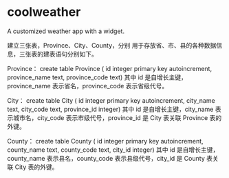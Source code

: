 # coolweather

A customized weather app with a widget.

建立三张表，Province、City、County，分别
用于存放省、市、县的各种数据信息，三张表的建表语句分别如下。

Province：
create table Province (
id integer primary key autoincrement,
province_name text,
province_code text)
其中 id 是自增长主键，province_name 表示省名，province_code 表示省级代号。


City：
create table City (
id integer primary key autoincrement,
city_name text,
city_code text,
province_id integer)
其中 id 是自增长主键，city_name 表示城市名，city_code 表示市级代号，province_id 是
City 表关联 Province 表的外键。


County：
create table County (
id integer primary key autoincrement,
county_name text,
county_code text,
city_id integer)
其中 id 是自增长主键，county_name 表示县名，county_code 表示县级代号，city_id 是
County 表关联 City 表的外键。
